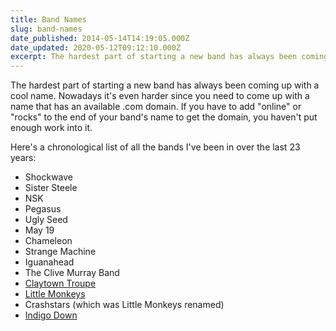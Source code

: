 ```yaml
---
title: Band Names
slug: band-names
date_published: 2014-05-14T14:19:05.000Z
date_updated: 2020-05-12T09:12:10.000Z
excerpt: The hardest part of starting a new band has always been coming up with a cool name.
---
```


The hardest part of starting a new band has always been coming up with a cool name. Nowadays it's even harder since you need to come up with a name that has an available .com domain. If you have to add "online" or "rocks" to the end of your band's name to get the domain, you haven't put enough work into it.

Here's a chronological list of all the bands I've been in over the last 23 years:

- Shockwave
- Sister Steele
- NSK
- Pegasus
- Ugly Seed
- May 19
- Chameleon
- Strange Machine
- Iguanahead
- The Clive Murray Band
- [Claytown Troupe](http://en.wikipedia.org/wiki/Claytown_Troupe)
- [Little Monkeys](http://www.amazon.co.uk/Live-The-Marquee-Little-Monkeys/dp/B00350WWU8)
- Crashstars (which was Little Monkeys renamed)
- [Indigo Down](http://indigodown.com/)
